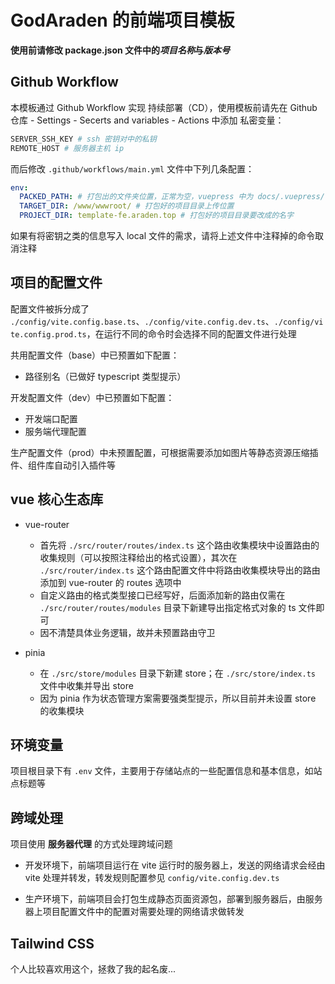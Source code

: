 # GodAraden 的前端项目模板

**使用前请修改 package.json 文件中的*项目名称*与*版本号***

## Github Workflow

本模板通过 Github Workflow 实现 持续部署（CD），使用模板前请先在 Github 仓库 - Settings - Secerts and variables - Actions 中添加 私密变量：

```bash
SERVER_SSH_KEY # ssh 密钥对中的私钥
REMOTE_HOST # 服务器主机 ip
```

而后修改 `.github/workflows/main.yml` 文件中下列几条配置：

```yaml
env:
  PACKED_PATH: # 打包出的文件夹位置，正常为空，vuepress 中为 docs/.vuepress/
  TARGET_DIR: /www/wwwroot/ # 打包好的项目目录上传位置
  PROJECT_DIR: template-fe.araden.top # 打包好的项目目录要改成的名字
```

如果有将密钥之类的信息写入 local 文件的需求，请将上述文件中注释掉的命令取消注释

## 项目的配置文件

配置文件被拆分成了 `./config/vite.config.base.ts`、`./config/vite.config.dev.ts`、`./config/vite.config.prod.ts`，在运行不同的命令时会选择不同的配置文件进行处理

共用配置文件（base）中已预置如下配置：

- 路径别名（已做好 typescript 类型提示）

开发配置文件（dev）中已预置如下配置：

- 开发端口配置
- 服务端代理配置

生产配置文件（prod）中未预置配置，可根据需要添加如图片等静态资源压缩插件、组件库自动引入插件等

## vue 核心生态库

- vue-router

  - 首先将 `./src/router/routes/index.ts` 这个路由收集模块中设置路由的收集规则（可以按照注释给出的格式设置），其次在 `./src/router/index.ts` 这个路由配置文件中将路由收集模块导出的路由添加到 vue-router 的 routes 选项中
  - 自定义路由的格式类型接口已经写好，后面添加新的路由仅需在 `./src/router/routes/modules` 目录下新建导出指定格式对象的 ts 文件即可
  - 因不清楚具体业务逻辑，故并未预置路由守卫

- pinia
  - 在 `./src/store/modules` 目录下新建 store；在 `./src/store/index.ts` 文件中收集并导出 store
  - 因为 pinia 作为状态管理方案需要强类型提示，所以目前并未设置 store 的收集模块

## 环境变量

项目根目录下有 `.env` 文件，主要用于存储站点的一些配置信息和基本信息，如站点标题等

## 跨域处理

项目使用 **服务器代理** 的方式处理跨域问题

- 开发环境下，前端项目运行在 vite 运行时的服务器上，发送的网络请求会经由 vite 处理并转发，转发规则配置参见 `config/vite.config.dev.ts`

- 生产环境下，前端项目会打包生成静态页面资源包，部署到服务器后，由服务器上项目配置文件中的配置对需要处理的网络请求做转发

## Tailwind CSS

个人比较喜欢用这个，拯救了我的起名废...
